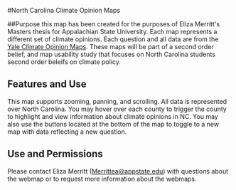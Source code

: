 #North Carolina Climate Opinion Maps

##Purpose
this map has been created for the purposes of Eliza Merritt's Masters thesis for Appalachian State University. Each map represents a different set of climate opinions. Each question and all data are from the [Yale Climate Opinion Maps](https://climatecommunication.yale.edu/visualizations-data/ycom-us/). These maps will be part of a second order belief, and map usability study that focuses on North Carolina students second order beleifs on climate policy. 

## Features and Use
This map supports zooming, panning, and scrolling. All data is represented over North Carolina. You may hover over each county to trigger the county to highlight and view information about climate opinions in NC. You may also use the buttons located at the bottom of the map to toggle to a new map with data reflecting a new question. 

## Use and Permissions 
Please contact Eliza Merritt (Merrittea@appstate.edu) with questions about the webmap or to request more information about the webmaps. 